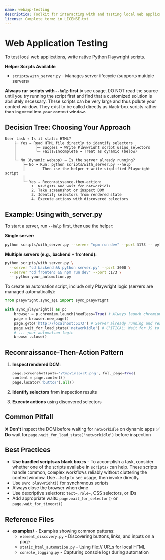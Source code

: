 ```yaml
---
name: webapp-testing
description: Toolkit for interacting with and testing local web applications using Playwright. Supports verifying frontend functionality, debugging UI behavior, capturing browser screenshots, and viewing browser logs.
license: Complete terms in LICENSE.txt
---
```


# Web Application Testing

To test local web applications, write native Python Playwright scripts.

**Helper Scripts Available**:
- `scripts/with_server.py` - Manages server lifecycle (supports multiple servers)

**Always run scripts with `--help` first** to see usage. DO NOT read the source until you try running the script first and find that a customized solution is abslutely necessary. These scripts can be very large and thus pollute your context window. They exist to be called directly as black-box scripts rather than ingested into your context window.

## Decision Tree: Choosing Your Approach

```
User task → Is it static HTML?
    ├─ Yes → Read HTML file directly to identify selectors
    │         ├─ Success → Write Playwright script using selectors
    │         └─ Fails/Incomplete → Treat as dynamic (below)
    │
    └─ No (dynamic webapp) → Is the server already running?
        ├─ No → Run: python scripts/with_server.py --help
        │        Then use the helper + write simplified Playwright script
        │
        └─ Yes → Reconnaissance-then-action:
            1. Navigate and wait for networkidle
            2. Take screenshot or inspect DOM
            3. Identify selectors from rendered state
            4. Execute actions with discovered selectors
```

## Example: Using with_server.py

To start a server, run `--help` first, then use the helper:

**Single server:**
```bash
python scripts/with_server.py --server "npm run dev" --port 5173 -- python your_automation.py
```

**Multiple servers (e.g., backend + frontend):**
```bash
python scripts/with_server.py \
  --server "cd backend && python server.py" --port 3000 \
  --server "cd frontend && npm run dev" --port 5173 \
  -- python your_automation.py
```

To create an automation script, include only Playwright logic (servers are managed automatically):
```python
from playwright.sync_api import sync_playwright

with sync_playwright() as p:
    browser = p.chromium.launch(headless=True) # Always launch chromium in headless mode
    page = browser.new_page()
    page.goto('http://localhost:5173') # Server already running and ready
    page.wait_for_load_state('networkidle') # CRITICAL: Wait for JS to execute
    # ... your automation logic
    browser.close()
```

## Reconnaissance-Then-Action Pattern

1. **Inspect rendered DOM**:
   ```python
   page.screenshot(path='/tmp/inspect.png', full_page=True)
   content = page.content()
   page.locator('button').all()
   ```

2. **Identify selectors** from inspection results

3. **Execute actions** using discovered selectors

## Common Pitfall

❌ **Don't** inspect the DOM before waiting for `networkidle` on dynamic apps
✅ **Do** wait for `page.wait_for_load_state('networkidle')` before inspection

## Best Practices

- **Use bundled scripts as black boxes** - To accomplish a task, consider whether one of the scripts available in `scripts/` can help. These scripts handle common, complex workflows reliably without cluttering the context window. Use `--help` to see usage, then invoke directly.
- Use `sync_playwright()` for synchronous scripts
- Always close the browser when done
- Use descriptive selectors: `text=`, `role=`, CSS selectors, or IDs
- Add appropriate waits: `page.wait_for_selector()` or `page.wait_for_timeout()`

## Reference Files

- **examples/** - Examples showing common patterns:
  - `element_discovery.py` - Discovering buttons, links, and inputs on a page
  - `static_html_automation.py` - Using file:// URLs for local HTML
  - `console_logging.py` - Capturing console logs during automation
